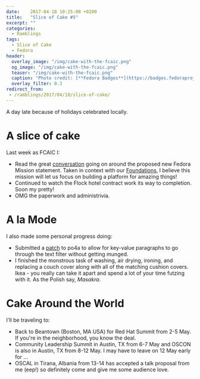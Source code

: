 ```yaml
---
date:    2017-04-18 10:25:00 +0200
title:   "Slice of Cake #5"
excerpt: ""
categories:
  - Ramblings
tags:
  - Slice of Cake
  - Fedora
header:
  overlay_image: "/img/cake-with-the-fcaic.png"
  og_image: "/img/cake-with-the-fcaic.png"
  teaser: "/img/cake-with-the-fcaic.png"
  caption: "Photo credit: [**Fedora Badges**](https://badges.fedoraproject.org/badge/its-a-cake-thing)"
  overlay_filter: 0.3
redirect_from:
 - /ramblings/2017/04/18/slice-of-cake/
---
```


A day late because of holidays celebrated locally.

# A slice of cake

Last week as FCAIC I:

- Read the great [conversation](
https://lists.fedoraproject.org/archives/list/council-discuss@lists.fedoraproject.org/message/RJQWWPGDVBXPNHP6KGISKYY74CZH47UQ/) going on around the proposed new Fedora Mission statement.  Taken in context with our [Foundations](https://fedoraproject.org/wiki/Foundations), I believe this mission will let us focus on building a platform for amazing things!
- Continued to watch the Flock hotel contract work its way to completion.  Soon my pretty!
- OMG the paperwork and administrivia.

# A la Mode

I also made some personal progress doing:

- Submitted a [patch](https://github.com/mquinson/po4a/pull/25) to po4a to allow for key-value paragraphs to go through the text filter without getting munged.
- I finished the monstrous task of washing, air drying, ironing, and replacing a couch cover along with all of the matching cushion covers.  Ikea - you really can take it apart and spend a lot of your time futzing with it.  As the Polish say, *Masakra*.

# Cake Around the World

I'll be traveling to:

- Back to Beantown (Boston, MA USA) for Red Hat Summit from 2-5 May.  If you're in the neighborhood, you know the deal.
- Community Leadership Summit in Austin, TX from 6-7 May and OSCON is also in Austin, TX from 8-12 May. I may have to leave on 12 May early for ...
- OSCAL in Tirana, Albania from 13-14 has accepted a talk proposal from me (eep!) so definitely come and give me some audience love.

